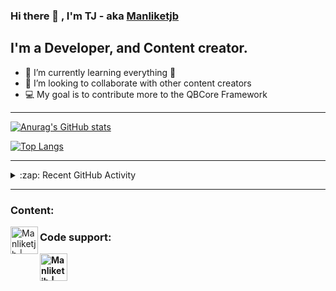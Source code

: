 ### Hi there 👋 , I'm TJ - aka [Manliketjb][website]

## I'm a Developer, and Content creator.

- 🌱 I’m currently learning everything 🤣
- 👯 I’m looking to collaborate with other content creators
- 💻 My goal is to contribute more to the QBCore Framework

---

[![Anurag's GitHub stats](https://github-readme-stats.vercel.app/api?username=Manliketjb&theme=radical)](https://github.com/Manliketjb/github-readme-stats)

[![Top Langs](https://github-readme-stats.vercel.app/api/top-langs/?username=Manliketjb&layout=compact&theme=radical)](https://github.com/Manliketjb/github-readme-stats)

---

<details>
  <summary>:zap: Recent GitHub Activity</summary>
  
<!--START_SECTION:activity-->
<!--END_SECTION:activity-->
</details>

---

### Content:

[<img align="left" alt="Manliketjb | YouTube" width="44px" src="https://cdn.jsdelivr.net/npm/simple-icons@v3/icons/youtube.svg" />][youtube]

<b>

### Code support:
[<img align="left" alt="Manliketjb | Twitter" width="44px" src="https://cdn.jsdelivr.net/npm/simple-icons@v3/icons/discord.svg" />][discord]


[website]: https://k50u34s4.yolasite.com/
[discord]: https://discord.gg/dH8nTwZW6r
[youtube]: https://www.youtube.com/channel/UCt5o-uXBUG9d2d4kQbgZzBg

 
